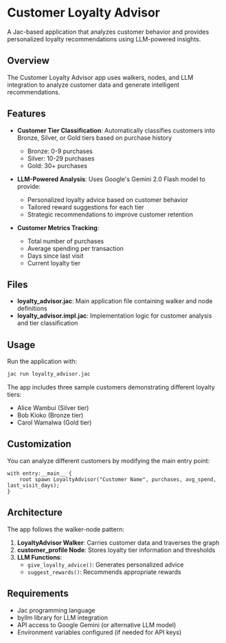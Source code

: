 # Customer Loyalty Advisor

A Jac-based application that analyzes customer behavior and provides personalized loyalty recommendations using LLM-powered insights.

## Overview

The Customer Loyalty Advisor app uses walkers, nodes, and LLM integration to analyze customer data and generate intelligent recommendations.

## Features

- **Customer Tier Classification**: Automatically classifies customers into Bronze, Silver, or Gold tiers based on purchase history
  - Bronze: 0-9 purchases
  - Silver: 10-29 purchases
  - Gold: 30+ purchases

- **LLM-Powered Analysis**: Uses Google's Gemini 2.0 Flash model to provide:
  - Personalized loyalty advice based on customer behavior
  - Tailored reward suggestions for each tier
  - Strategic recommendations to improve customer retention

- **Customer Metrics Tracking**:
  - Total number of purchases
  - Average spending per transaction
  - Days since last visit
  - Current loyalty tier

## Files

- **loyalty_advisor.jac**: Main application file containing walker and node definitions
- **loyalty_advisor.impl.jac**: Implementation logic for customer analysis and tier classification

## Usage

Run the application with:

```bash
jac run loyalty_advisor.jac
```

The app includes three sample customers demonstrating different loyalty tiers:
- Alice Wambui (Silver tier)
- Bob Kioko (Bronze tier)
- Carol Wamalwa (Gold tier)

## Customization

You can analyze different customers by modifying the main entry point:

```jac
with entry:__main__ {
    root spawn LoyaltyAdvisor("Customer Name", purchases, avg_spend, last_visit_days);
}
```

## Architecture

The app follows the walker-node pattern:

1. **LoyaltyAdvisor Walker**: Carries customer data and traverses the graph
2. **customer_profile Node**: Stores loyalty tier information and thresholds
3. **LLM Functions**: 
   - `give_loyalty_advice()`: Generates personalized advice
   - `suggest_rewards()`: Recommends appropriate rewards

## Requirements

- Jac programming language
- byllm library for LLM integration
- API access to Google Gemini (or alternative LLM model)
- Environment variables configured (if needed for API keys)


